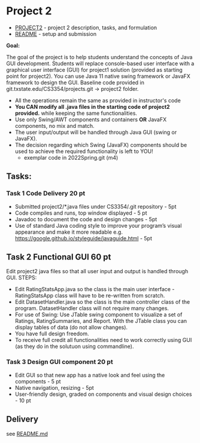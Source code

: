 # Project 2

 * [PROJECT2](PROJECT2.md) - project 2 description, tasks, and formulation 
 * [README](README.md) - setup and submission

**Goal:** 

The goal of the project is to help students understand the concepts of Java GUI development. Students will replace console-based user interface with a graphical user interface (GUI) for project1 solution (provided as starting point for project2).  You can use  Java 11 native swing framework or JavaFX framework to design the GUI. Baseline code provided in git.txstate.edu/CS3354/projects.git -> project2 folder. 

* All the operations remain the same as provided in instructor's code
* **You CAN modify  all .java files in the starting code of project2 provided.** while keeping the same functionalities. 
* Use only Swing/AWT components and containers **OR** JavaFX components, no mix and match. 
* The user input/output will be handled through Java GUI (swing or JavaFX). 
* The decision regarding which Swing (JavaFX) components should be used to achieve the required functionality is left to YOU! 
   * exemplar code in 2022Spring.git (m4)

## Tasks:

### Task 1 Code Delivery 20 pt

* Submitted project2/*.java files under CS3354/<ID>.git repository - 5pt
* Code compiles and runs, top window displayed - 5 pt
* Javadoc to document the code and design changes - 5pt
* Use of standard Java coding style to improve your program’s visual appearance and make it more readable e.g. https://google.github.io/styleguide/javaguide.html - 5pt

## Task 2 Functional GUI 60 pt 

Edit project2 java files so that all user input and output is handled through GUI.  STEPS:
* Edit RatingStatsApp.java so the class is the main user interface - RatingStatsApp class will have to be re-written from scratch. 
* Edit DatasetHandler.java so the class is the main controller class of the program.  DatasetHandler class will not require many changes.
* For use of Swing: Use JTable swing component to visualize a set of Ratings, RatingSummaries, and Report. With the JTable class you can display tables of data (do not allow changes).  
* You have full design freedom. 
* To receive full credit all functionalities need to work correctly using GUI (as they do in the solutuon using commandline).

### Task 3 Design GUI component 20 pt 

* Edit GUI so that new app has a native look and feel using the components - 5 pt
* Native navigation, resizing - 5pt
* User-friendly design, graded on components and visual design choices - 10 pt

## Delivery
see [README.md](README.md)
